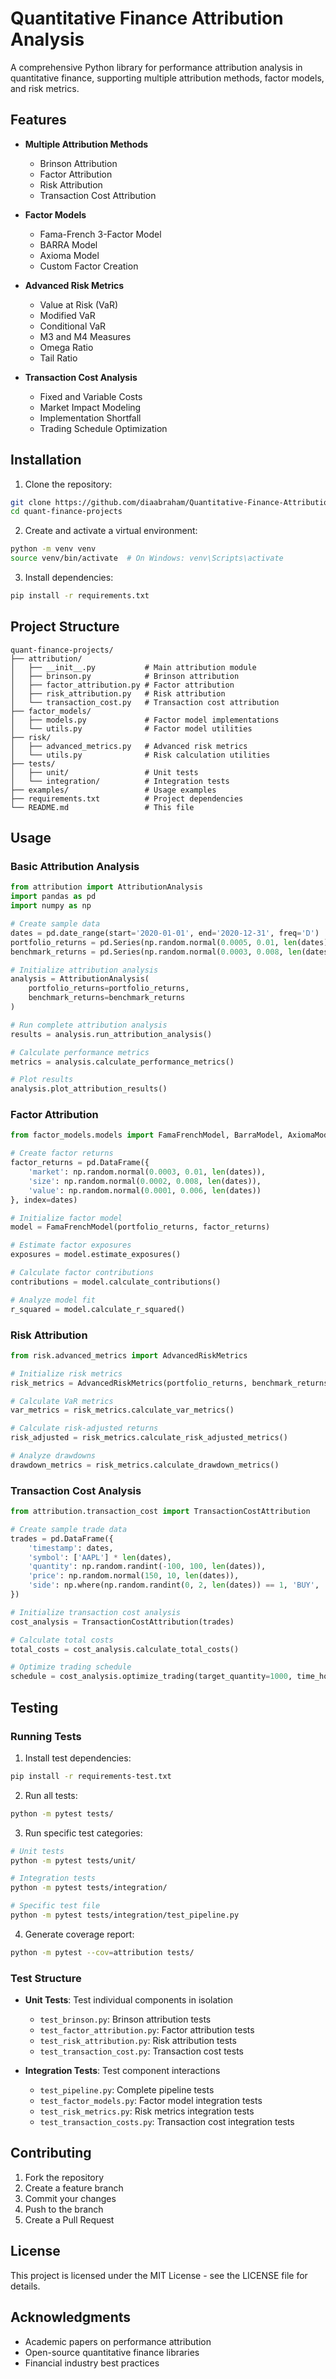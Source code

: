 # Quantitative Finance Attribution Analysis

A comprehensive Python library for performance attribution analysis in quantitative finance, supporting multiple attribution methods, factor models, and risk metrics.

## Features

- **Multiple Attribution Methods**
  - Brinson Attribution
  - Factor Attribution
  - Risk Attribution
  - Transaction Cost Attribution

- **Factor Models**
  - Fama-French 3-Factor Model
  - BARRA Model
  - Axioma Model
  - Custom Factor Creation

- **Advanced Risk Metrics**
  - Value at Risk (VaR)
  - Modified VaR
  - Conditional VaR
  - M3 and M4 Measures
  - Omega Ratio
  - Tail Ratio

- **Transaction Cost Analysis**
  - Fixed and Variable Costs
  - Market Impact Modeling
  - Implementation Shortfall
  - Trading Schedule Optimization

## Installation

1. Clone the repository:
```bash
git clone https://github.com/diaabraham/Quantitative-Finance-Attribution-Analysis.git
cd quant-finance-projects
```

2. Create and activate a virtual environment:
```bash
python -m venv venv
source venv/bin/activate  # On Windows: venv\Scripts\activate
```

3. Install dependencies:
```bash
pip install -r requirements.txt
```

## Project Structure

```
quant-finance-projects/
├── attribution/
│   ├── __init__.py           # Main attribution module
│   ├── brinson.py            # Brinson attribution
│   ├── factor_attribution.py # Factor attribution
│   ├── risk_attribution.py   # Risk attribution
│   └── transaction_cost.py   # Transaction cost attribution
├── factor_models/
│   ├── models.py             # Factor model implementations
│   └── utils.py              # Factor model utilities
├── risk/
│   ├── advanced_metrics.py   # Advanced risk metrics
│   └── utils.py              # Risk calculation utilities
├── tests/
│   ├── unit/                 # Unit tests
│   └── integration/          # Integration tests
├── examples/                 # Usage examples
├── requirements.txt          # Project dependencies
└── README.md                 # This file
```

## Usage

### Basic Attribution Analysis

```python
from attribution import AttributionAnalysis
import pandas as pd
import numpy as np

# Create sample data
dates = pd.date_range(start='2020-01-01', end='2020-12-31', freq='D')
portfolio_returns = pd.Series(np.random.normal(0.0005, 0.01, len(dates)), index=dates)
benchmark_returns = pd.Series(np.random.normal(0.0003, 0.008, len(dates)), index=dates)

# Initialize attribution analysis
analysis = AttributionAnalysis(
    portfolio_returns=portfolio_returns,
    benchmark_returns=benchmark_returns
)

# Run complete attribution analysis
results = analysis.run_attribution_analysis()

# Calculate performance metrics
metrics = analysis.calculate_performance_metrics()

# Plot results
analysis.plot_attribution_results()
```

### Factor Attribution

```python
from factor_models.models import FamaFrenchModel, BarraModel, AxiomaModel

# Create factor returns
factor_returns = pd.DataFrame({
    'market': np.random.normal(0.0003, 0.01, len(dates)),
    'size': np.random.normal(0.0002, 0.008, len(dates)),
    'value': np.random.normal(0.0001, 0.006, len(dates))
}, index=dates)

# Initialize factor model
model = FamaFrenchModel(portfolio_returns, factor_returns)

# Estimate factor exposures
exposures = model.estimate_exposures()

# Calculate factor contributions
contributions = model.calculate_contributions()

# Analyze model fit
r_squared = model.calculate_r_squared()
```

### Risk Attribution

```python
from risk.advanced_metrics import AdvancedRiskMetrics

# Initialize risk metrics
risk_metrics = AdvancedRiskMetrics(portfolio_returns, benchmark_returns)

# Calculate VaR metrics
var_metrics = risk_metrics.calculate_var_metrics()

# Calculate risk-adjusted returns
risk_adjusted = risk_metrics.calculate_risk_adjusted_metrics()

# Analyze drawdowns
drawdown_metrics = risk_metrics.calculate_drawdown_metrics()
```

### Transaction Cost Analysis

```python
from attribution.transaction_cost import TransactionCostAttribution

# Create sample trade data
trades = pd.DataFrame({
    'timestamp': dates,
    'symbol': ['AAPL'] * len(dates),
    'quantity': np.random.randint(-100, 100, len(dates)),
    'price': np.random.normal(150, 10, len(dates)),
    'side': np.where(np.random.randint(0, 2, len(dates)) == 1, 'BUY', 'SELL')
})

# Initialize transaction cost analysis
cost_analysis = TransactionCostAttribution(trades)

# Calculate total costs
total_costs = cost_analysis.calculate_total_costs()

# Optimize trading schedule
schedule = cost_analysis.optimize_trading(target_quantity=1000, time_horizon=5)
```

## Testing

### Running Tests

1. Install test dependencies:
```bash
pip install -r requirements-test.txt
```

2. Run all tests:
```bash
python -m pytest tests/
```

3. Run specific test categories:
```bash
# Unit tests
python -m pytest tests/unit/

# Integration tests
python -m pytest tests/integration/

# Specific test file
python -m pytest tests/integration/test_pipeline.py
```

4. Generate coverage report:
```bash
python -m pytest --cov=attribution tests/
```

### Test Structure

- **Unit Tests**: Test individual components in isolation
  - `test_brinson.py`: Brinson attribution tests
  - `test_factor_attribution.py`: Factor attribution tests
  - `test_risk_attribution.py`: Risk attribution tests
  - `test_transaction_cost.py`: Transaction cost tests

- **Integration Tests**: Test component interactions
  - `test_pipeline.py`: Complete pipeline tests
  - `test_factor_models.py`: Factor model integration tests
  - `test_risk_metrics.py`: Risk metrics integration tests
  - `test_transaction_costs.py`: Transaction cost integration tests

## Contributing

1. Fork the repository
2. Create a feature branch
3. Commit your changes
4. Push to the branch
5. Create a Pull Request

## License

This project is licensed under the MIT License - see the LICENSE file for details.

## Acknowledgments

- Academic papers on performance attribution
- Open-source quantitative finance libraries
- Financial industry best practices 